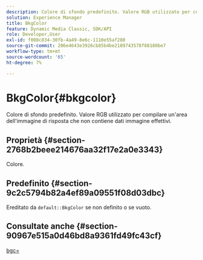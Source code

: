 ```yaml
---
description: Colore di sfondo predefinito. Valore RGB utilizzato per compilare un'area dell'immagine di risposta che non contiene dati immagine effettivi.
solution: Experience Manager
title: BkgColor
feature: Dynamic Media Classic, SDK/API
role: Developer,User
exl-id: f008c834-30fb-4a49-8e6c-1110e55af280
source-git-commit: 206e4643e3926cb85b4be2189743578f88180be7
workflow-type: tm+mt
source-wordcount: '65'
ht-degree: 7%

---
```


# BkgColor{#bkgcolor}

Colore di sfondo predefinito. Valore RGB utilizzato per compilare un&#39;area dell&#39;immagine di risposta che non contiene dati immagine effettivi.

## Proprietà {#section-2768b2beee214676aa32f17e2a0e3343}

Colore.

## Predefinito {#section-9c2c5794b82a4ef89a09551f08d03dbc}

Ereditato da `default::BkgColor` se non definito o se vuoto.

## Consultate anche {#section-90967e515a0d46bd8a9361fd49fc43cf}

[bgc=](../../../../../is-api/http-ref/image-serving-api-ref/c-http-protocol-reference/c-command-reference/r-bgc.md#reference-53376175f617446fbe5c69120f834b88)
